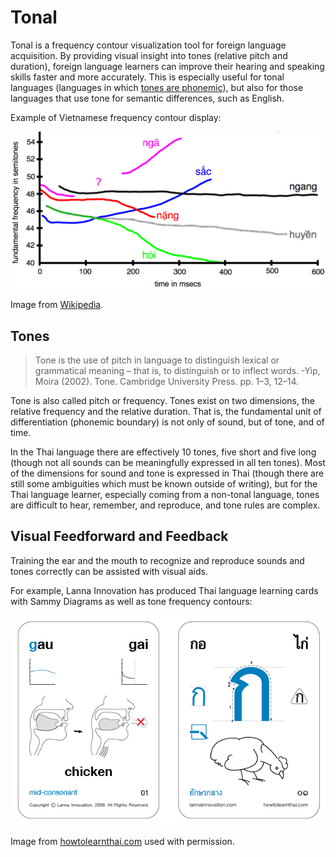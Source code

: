 # Tonal

Tonal is a frequency contour visualization tool for foreign language acquisition. By providing visual insight into tones (relative pitch and duration), foreign language learners can improve their hearing and speaking skills faster and more accurately. This is especially useful for tonal languages (languages in which [tones are phonemic](https://en.wikipedia.org/wiki/Tone_%28linguistics%29)), but also for those languages that use tone for semantic differences, such as English.

Example of Vietnamese frequency contour display:

![](VietnameseToneHanoi.png)

Image from [Wikipedia](https://commons.wikimedia.org/wiki/File:VietnameseToneHanoi.png).

## Tones

> Tone is the use of pitch in language to distinguish lexical or grammatical meaning – that is, to distinguish or to inflect words. -Yip, Moira (2002). Tone. Cambridge University Press. pp. 1–3, 12–14.

Tone is also called pitch or frequency. Tones exist on two dimensions, the relative frequency and the relative duration. That is, the fundamental unit of differentiation (phonemic boundary) is not only of sound, but of tone, and of time.

In the Thai language there are effectively 10 tones, five short and five long (though not all sounds can be meaningfully expressed in all ten tones). Most of the dimensions for sound and tone is expressed in Thai (though there are still some ambiguities which must be known outside of writing), but for the Thai language learner, especially coming from a non-tonal language, tones are difficult to hear, remember, and reproduce, and tone rules are complex.

## Visual Feedforward and Feedback

Training the ear and the mouth to recognize and reproduce sounds and tones correctly can be assisted with visual aids.

For example, Lanna Innovation has produced Thai language learning cards with Sammy Diagrams as well as tone frequency contours:

![](01-Gau-Gai-Thai-Alphabet-Consonants-How-to-Learn-Thai.jpg)

Image from [howtolearnthai.com](http://howtolearnthai.com/) used with permission.
